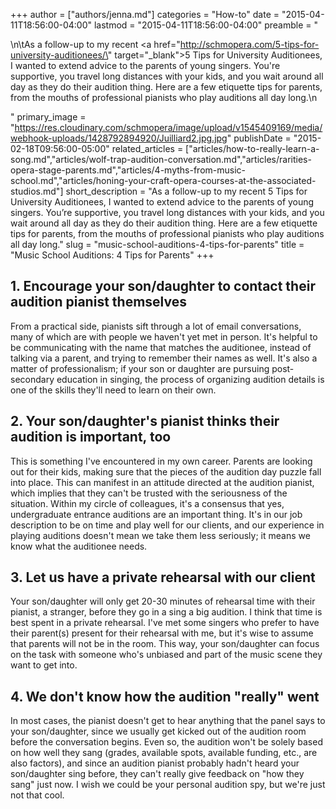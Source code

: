 +++
author = ["authors/jenna.md"]
categories = "How-to"
date = "2015-04-11T18:56:00-04:00"
lastmod = "2015-04-11T18:56:00-04:00"
preamble = "<p>\n\tAs a follow-up to my recent <a href=\"http://schmopera.com/5-tips-for-university-auditionees/\" target=\"_blank\">5 Tips for University Auditionees</a>, I wanted to extend advice to the parents of young singers. You're supportive, you travel long distances with your kids, and you wait around all day as they do their audition thing. Here are a few etiquette tips for parents, from the mouths of professional pianists who play auditions all day long.\n</p>"
primary_image = "https://res.cloudinary.com/schmopera/image/upload/v1545409169/media/webhook-uploads/1428792894920/Juilliard2.jpg.jpg"
publishDate = "2015-02-18T09:56:00-05:00"
related_articles = ["articles/how-to-really-learn-a-song.md","articles/wolf-trap-audition-conversation.md","articles/rarities-opera-stage-parents.md","articles/4-myths-from-music-school.md","articles/honing-your-craft-opera-courses-at-the-associated-studios.md"]
short_description = "As a follow-up to my recent 5 Tips for University Auditionees, I wanted to extend advice to the parents of young singers. You’re supportive, you travel long distances with your kids, and you wait around all day as they do their audition thing. Here are a few etiquette tips for parents, from the mouths of professional pianists who play auditions all day long."
slug = "music-school-auditions-4-tips-for-parents"
title = "Music School Auditions: 4 Tips for Parents"
+++

<h2>1. Encourage your son/daughter to contact their audition pianist themselves</h2>
<p>
	From a practical side, pianists sift through a lot of email conversations, many of which are with people we haven't yet met in person. It's helpful to be communicating with the name that matches the auditionee, instead of talking via a parent, and trying to remember their names as well. It's also a matter of professionalism; if your son or daughter are pursuing post-secondary education in singing, the process of organizing audition details is one of the skills they'll need to learn on their own.
</p>
<h2>2. Your son/daughter's pianist thinks their audition is important, too</h2>
<p>
	This is something I've encountered in my own career. Parents are looking out for their kids, making sure that the pieces of the audition day puzzle fall into place. This can manifest in an attitude directed at the audition pianist, which implies that they can't be trusted with the seriousness of the situation. Within my circle of colleagues, it's a consensus that yes, undergraduate entrance auditions are an important thing. It's in our job description to be on time and play well for our clients, and our experience in playing auditions doesn't mean we take them less seriously; it means we know what the auditionee needs.
</p>
<h2>3. Let us have a private rehearsal with our client</h2>
<p>
	Your son/daughter will only get 20-30 minutes of rehearsal time with their pianist, a stranger, before they go in a sing a big audition. I think that time is best spent in a private rehearsal. I've met some singers who prefer to have their parent(s) present for their rehearsal with me, but it's wise to assume that parents will not be in the room. This way, your son/daughter can focus on the task with someone who's unbiased and part of the music scene they want to get into.
</p>
<h2>4. We don't know how the audition "really" went</h2>
<p>
	In most cases, the pianist doesn't get to hear anything that the panel says to your son/daughter, since we usually get kicked out of the audition room before the conversation begins. Even so, the audition won't be solely based on how well they sang (grades, available spots, available funding, etc., are also factors), and since an audition pianist probably hadn't heard your son/daughter sing before, they can't really give feedback on "how they sang" just now. I wish we could be your personal audition spy, but we're just not that cool.
</p>
